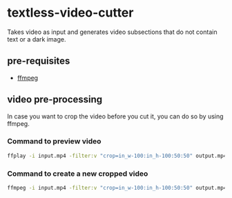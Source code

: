 # textless-video-cutter

Takes video as input and generates video subsections that do not contain text or a dark image.

## pre-requisites

- [ffmpeg](https://ffmpeg.org/download.html)

## video pre-processing

In case you want to crop the video before you cut it, you can do so by using ffmpeg.

### Command to preview video

```bash
ffplay -i input.mp4 -filter:v "crop=in_w-100:in_h-100:50:50" output.mp4
```

### Command to create a new cropped video

```bash
ffmpeg -i input.mp4 -filter:v "crop=in_w-100:in_h-100:50:50" output.mp4
```
